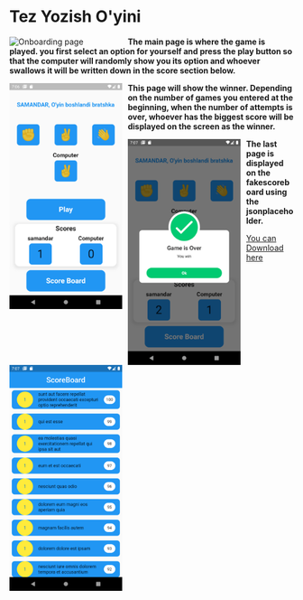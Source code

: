 # Tez Yozish O'yini


 

<img src="https://ibb.co/NWGSG12"
     alt="Onboarding page"
     style="float: left; margin-right: 10px;" width="200" />
     
     
<b>The main page is where the game is played. you first select an option for yourself and press the play button so that the computer will randomly show you its option and whoever swallows it will be written down in the score section below.</b>
     
     

<img src="https://github.com/jasurovich/Game/blob/main/assets/images/Screenshot_1634652411.png"
     alt="Onboarding page"
     style="float: left; margin-right: 10px;" width="200" />
     
     
<b>This page will show the winner. Depending on the number of games you entered at the beginning, when the number of attempts is over, whoever has the biggest score will be displayed on the screen as the winner.</b>

     
<img src="https://github.com/jasurovich/Game/blob/main/assets/images/Screenshot_1634652422.png"
     alt="Onboarding page"
     style="float: left; margin-right: 10px;" width="200" /> 
     

     
<b>The last page is displayed on the fakescoreboard using the jsonplaceholder.</b>


<img src="https://github.com/jasurovich/Game/blob/main/assets/images/Screenshot_1634652427.png"
     alt="Onboarding page"
     style="float: left; margin-right: 10px;" width="200" />


<a href="https://github.com/jasurovich/Game/blob/main/app-arm64-v8a-release.apk">You can Download here</a>

